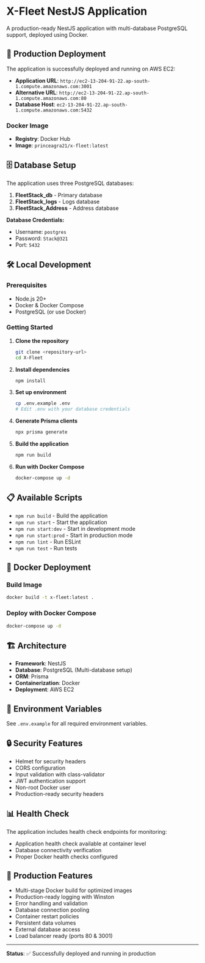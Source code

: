 # X-Fleet NestJS Application

A production-ready NestJS application with multi-database PostgreSQL support, deployed using Docker.

## 🚀 Production Deployment

The application is successfully deployed and running on AWS EC2:

- **Application URL**: `http://ec2-13-204-91-22.ap-south-1.compute.amazonaws.com:3001`
- **Alternative URL**: `http://ec2-13-204-91-22.ap-south-1.compute.amazonaws.com:80`
- **Database Host**: `ec2-13-204-91-22.ap-south-1.compute.amazonaws.com:5432`

### Docker Image

- **Registry**: Docker Hub
- **Image**: `princeagra21/x-fleet:latest`

## 🗄️ Database Setup

The application uses three PostgreSQL databases:

1. **FleetStack_db** - Primary database
2. **FleetStack_logs** - Logs database
3. **FleetStack_Address** - Address database

**Database Credentials:**
- Username: `postgres`
- Password: `Stack@321`
- Port: `5432`

## 🛠️ Local Development

### Prerequisites

- Node.js 20+
- Docker & Docker Compose
- PostgreSQL (or use Docker)

### Getting Started

1. **Clone the repository**
   ```bash
   git clone <repository-url>
   cd X-Fleet
   ```

2. **Install dependencies**
   ```bash
   npm install
   ```

3. **Set up environment**
   ```bash
   cp .env.example .env
   # Edit .env with your database credentials
   ```

4. **Generate Prisma clients**
   ```bash
   npx prisma generate
   ```

5. **Build the application**
   ```bash
   npm run build
   ```

6. **Run with Docker Compose**
   ```bash
   docker-compose up -d
   ```

## 📋 Available Scripts

- `npm run build` - Build the application
- `npm run start` - Start the application
- `npm run start:dev` - Start in development mode
- `npm run start:prod` - Start in production mode
- `npm run lint` - Run ESLint
- `npm run test` - Run tests

## 🐳 Docker Deployment

### Build Image
```bash
docker build -t x-fleet:latest .
```

### Deploy with Docker Compose
```bash
docker-compose up -d
```

## 🏗️ Architecture

- **Framework**: NestJS
- **Database**: PostgreSQL (Multi-database setup)
- **ORM**: Prisma
- **Containerization**: Docker
- **Deployment**: AWS EC2

## 📝 Environment Variables

See `.env.example` for all required environment variables.

## 🔒 Security Features

- Helmet for security headers
- CORS configuration
- Input validation with class-validator
- JWT authentication support
- Non-root Docker user
- Production-ready security headers

## 📊 Health Check

The application includes health check endpoints for monitoring:

- Application health check available at container level
- Database connectivity verification
- Proper Docker health checks configured

## 🚀 Production Features

- Multi-stage Docker build for optimized images
- Production-ready logging with Winston
- Error handling and validation
- Database connection pooling
- Container restart policies
- Persistent data volumes
- External database access
- Load balancer ready (ports 80 & 3001)

---

**Status**: ✅ Successfully deployed and running in production
